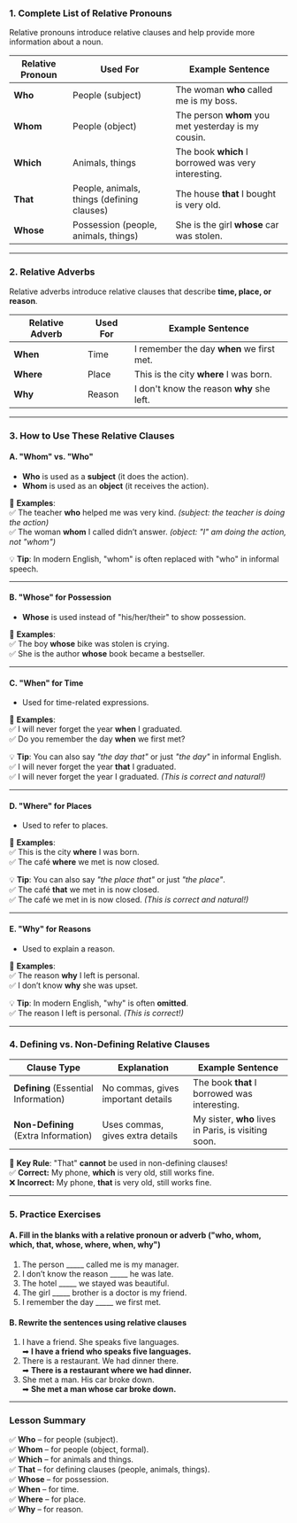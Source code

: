 
### **1. Complete List of Relative Pronouns**
Relative pronouns introduce relative clauses and help provide more information about a noun.

| **Relative Pronoun** | **Used For** | **Example Sentence** |
|----------------------|-------------|----------------------|
| **Who** | People (subject) | The woman **who** called me is my boss. |
| **Whom** | People (object) | The person **whom** you met yesterday is my cousin. |
| **Which** | Animals, things | The book **which** I borrowed was very interesting. |
| **That** | People, animals, things (defining clauses) | The house **that** I bought is very old. |
| **Whose** | Possession (people, animals, things) | She is the girl **whose** car was stolen. |

---

### **2. Relative Adverbs**
Relative adverbs introduce relative clauses that describe **time, place, or reason**.

| **Relative Adverb** | **Used For** | **Example Sentence** |
|---------------------|-------------|----------------------|
| **When** | Time | I remember the day **when** we first met. |
| **Where** | Place | This is the city **where** I was born. |
| **Why** | Reason | I don't know the reason **why** she left. |

---

### **3. How to Use These Relative Clauses**
#### **A. "Whom" vs. "Who"**
- **Who** is used as a **subject** (it does the action).
- **Whom** is used as an **object** (it receives the action).

📌 **Examples**:  
✅ The teacher **who** helped me was very kind. *(subject: the teacher is doing the action)*  
✅ The woman **whom** I called didn’t answer. *(object: "I" am doing the action, not "whom")*  

💡 **Tip**: In modern English, "whom" is often replaced with "who" in informal speech.

---

#### **B. "Whose" for Possession**
- **Whose** is used instead of "his/her/their" to show possession.

📌 **Examples**:  
✅ The boy **whose** bike was stolen is crying.  
✅ She is the author **whose** book became a bestseller.

---

#### **C. "When" for Time**
- Used for time-related expressions.

📌 **Examples**:  
✅ I will never forget the year **when** I graduated.  
✅ Do you remember the day **when** we first met?  

💡 **Tip**: You can also say *"the day that"* or just *"the day"* in informal English.  
✅ I will never forget the year **that** I graduated.  
✅ I will never forget the year I graduated. *(This is correct and natural!)*  

---

#### **D. "Where" for Places**
- Used to refer to places.

📌 **Examples**:  
✅ This is the city **where** I was born.  
✅ The café **where** we met is now closed.  

💡 **Tip**: You can also say *"the place that"* or just *"the place"*.  
✅ The café **that** we met in is now closed.  
✅ The café we met in is now closed. *(This is correct and natural!)*  

---

#### **E. "Why" for Reasons**
- Used to explain a reason.

📌 **Examples**:  
✅ The reason **why** I left is personal.  
✅ I don’t know **why** she was upset.  

💡 **Tip**: In modern English, "why" is often **omitted**.  
✅ The reason I left is personal. *(This is correct!)*  

---

### **4. Defining vs. Non-Defining Relative Clauses**
| **Clause Type** | **Explanation** | **Example Sentence** |
|---------------|----------------|----------------------|
| **Defining** (Essential Information) | No commas, gives important details | The book **that** I borrowed was interesting. |
| **Non-Defining** (Extra Information) | Uses commas, gives extra details | My sister, **who** lives in Paris, is visiting soon. |

🚨 **Key Rule**: "That" **cannot** be used in non-defining clauses!  
✅ **Correct:** My phone, **which** is very old, still works fine.  
❌ **Incorrect:** My phone, **that** is very old, still works fine.  

---

### **5. Practice Exercises**
#### **A. Fill in the blanks with a relative pronoun or adverb ("who, whom, which, that, whose, where, when, why")**  
1. The person _____ called me is my manager.  
2. I don’t know the reason _____ he was late.  
3. The hotel _____ we stayed was beautiful.  
4. The girl _____ brother is a doctor is my friend.  
5. I remember the day _____ we first met.  

#### **B. Rewrite the sentences using relative clauses**  
1. I have a friend. She speaks five languages.  
➡ **I have a friend who speaks five languages.**  
2. There is a restaurant. We had dinner there.  
➡ **There is a restaurant where we had dinner.**  
3. She met a man. His car broke down.  
➡ **She met a man whose car broke down.**  

---

### **Lesson Summary**
✅ **Who** – for people (subject).  
✅ **Whom** – for people (object, formal).  
✅ **Which** – for animals and things.  
✅ **That** – for defining clauses (people, animals, things).  
✅ **Whose** – for possession.  
✅ **When** – for time.  
✅ **Where** – for place.  
✅ **Why** – for reason.  

